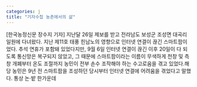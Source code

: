 ```yaml
---
categories: j
title: "기자수첩 농촌에서의 삶"
---
```

[한국농정신문 장수지 기자] 지난달 26일 제보를 받고 전라남도 보성군 조성면 대곡리 일원에 다녀왔다. 지난 제11호 태풍 힌남노의 영향으로 인터넷 연결이 끊긴 스마트팜이었다. 추석 연휴가 포함돼 있었다지만, 9월 6일 인터넷 연결이 끊긴 이후 20일이 다 되도록 통신망은 복구되지 않았고, 그 때문에 스마트팜이라는 이름이 무색하게 천창 및 측창 개폐부터 온도 조절까지 농민이 전부 손수 조작해야 하는 수고로움을 겪고 있었다.해당 농민은 9년 전 스마트팜을 조성하던 당시부터 인터넷 연결에 어려움을 겪었다고 말했다. 통상 논·밭 한가운데